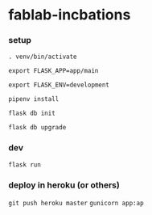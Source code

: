# fablab-incbations

### setup
`. venv/bin/activate`

`export FLASK_APP=app/main`

`export FLASK_ENV=development`

`pipenv install`

`flask db init`

`flask db upgrade`

### dev
`flask run`

### deploy in heroku (or others)
`git push heroku master`
`gunicorn app:ap`
